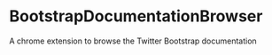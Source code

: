 BootstrapDocumentationBrowser
=============================

A chrome extension to browse the Twitter Bootstrap documentation
